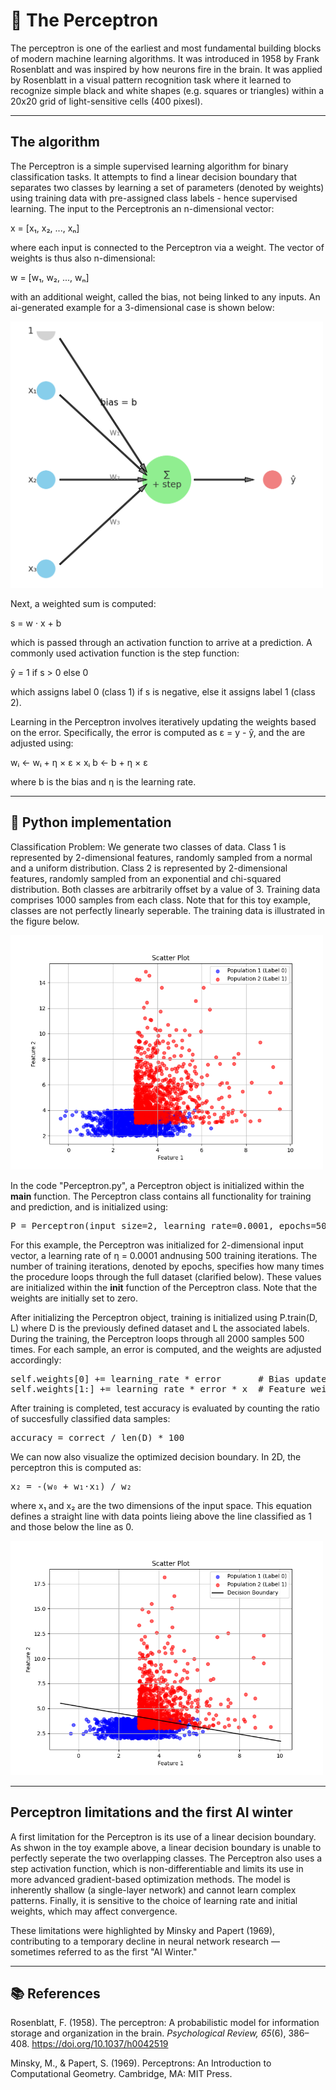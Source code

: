 # 🧠 The Perceptron

The perceptron is one of the earliest and most fundamental building blocks of modern machine learning algorithms. It was introduced in 1958 by Frank Rosenblatt and was inspired by how neurons fire in the brain. It was applied by Rosenblatt in a visual pattern recognition task where it learned to recognize simple black and white shapes (e.g. squares or triangles) within a 20x20 grid of light-sensitive cells (400 pixesl). 

---

## The algorithm

The Perceptron is a simple supervised learning algorithm for binary classification tasks. It attempts to find a linear decision boundary that separates two classes by learning a set of parameters (denoted by weights) using training data with pre-assigned class labels - hence supervised learning. The input to the Perceptronis an n-dimensional vector: 

x = [x₁, x₂, ..., xₙ]

where each input is connected to the Perceptron via a weight. The vector of weights is thus also n-dimensional: 


w = [w₁, w₂, ..., wₙ]

with an additional weight, called the bias, not being linked to any inputs. An ai-generated example for a 3-dimensional case is shown below: 

<img src="images/Figure4.png" alt="" width="500"/>

Next, a weighted sum is computed:

s = w · x + b

which is passed through an activation function to arrive at a prediction. A commonly used activation function is the step function: 

ŷ = 1 if s > 0 else 0

which assigns label 0 (class 1) if s is negative, else it assigns label 1 (class 2). 

Learning in the Perceptron involves iteratively updating the weights based on the error. Specifically, the error is computed as ε = y - ŷ, and the are adjusted using:

wᵢ ← wᵢ + η × ε × xᵢ
b ← b + η × ε

where b is the bias and η is the learning rate. 

---

## 🐍 Python implementation

Classification Problem: We generate two classes of data. Class 1 is represented by 2-dimensional features, randomly sampled from a normal and a uniform distribution. Class 2 is represented by 2-dimensional features, randomly sampled from an exponential and chi-squared distribution. Both classes are arbitrarily offset by a value of 3. Training data comprises 1000 samples from each class. Note that for this toy example, classes are not perfectly linearly seperable. The training data is illustrated in the figure below. 

<img src="images/Figure1.png" alt="" width="500"/>

In the code "Perceptron.py", a Perceptron object is initialized within the __main__ function. The Perceptron class contains all functionality for training and prediction, and is initialized using: 

<pre>
P = Perceptron(input_size=2, learning_rate=0.0001, epochs=500)
</pre>

For  this example, the Perceptron was initialized for 2-dimensional input vector, a learning rate of η = 0.0001 andnusing 500 training iterations. The number of training iterations, denoted by epochs, specifies how many times the procedure loops through the full dataset (clarified below). These values are initialized within the __init__ function of the Perceptron class. Note that the weights are initially set to zero. 

After initializing the Perceptron object, training is initialized using P.train(D, L) where D is the previously defined dataset and L the associated labels. During the training, the Perceptron loops through all 2000 samples 500 times. For each sample, an error is computed, and the weights are adjusted accordingly:

<pre>
self.weights[0] += learning_rate * error       # Bias update
self.weights[1:] += learning_rate * error * x  # Feature weights update
</pre>

After training is completed, test accuracy is evaluated by counting the ratio of succesfully classified data samples: 

<pre>
accuracy = correct / len(D) * 100
</pre>

We can now also visualize the optimized decision boundary. In 2D, the perceptron this is computed as: 

<pre>
x₂ = -(w₀ + w₁·x₁) / w₂
</pre>

where x₁ and x₂ are the two dimensions of the input space. This equation defines a straight line with data points lieing above the line classified as 1 and those below the line as 0. 

<img src="images/Figure2.png" alt="" width="500"/>


---

## Perceptron limitations and the first AI winter
A first limitation for the Perceptron is its use of a  linear decision boundary. As shwon in the toy example above, a linear decision boundary is unable to perfectly seperate the two overlapping classes. The Perceptron also uses a step activation function, which is non-differentiable and limits its use in more advanced gradient-based optimization methods. The model is inherently shallow (a single-layer network) and cannot learn complex patterns. Finally, it is sensitive to the choice of learning rate and initial weights, which may affect convergence.

These limitations were highlighted by Minsky and Papert (1969), contributing to a temporary decline in neural network research — sometimes referred to as the first "AI Winter."


---

## 📚 References

Rosenblatt, F. (1958). The perceptron: A probabilistic model for information storage and organization in the brain. *Psychological Review, 65*(6), 386–408. https://doi.org/10.1037/h0042519

Minsky, M., & Papert, S. (1969). Perceptrons: An Introduction to Computational Geometry. Cambridge, MA: MIT Press.
